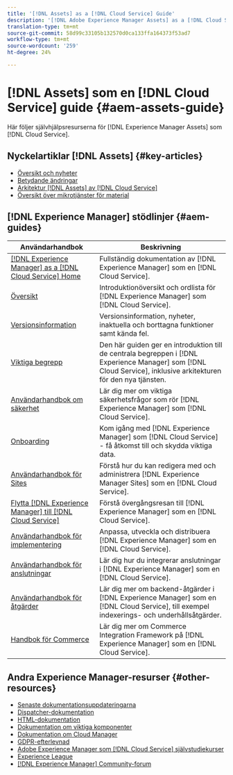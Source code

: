 ```yaml
---
title: '[!DNL Assets] as a [!DNL Cloud Service] Guide'
description: '[!DNL Adobe Experience Manager Assets] as a [!DNL Cloud Service] självhjälpsresurser och dokumentationslänkar'
translation-type: tm+mt
source-git-commit: 58d99c33105b132570d0ca133ffa164373f53ad7
workflow-type: tm+mt
source-wordcount: '259'
ht-degree: 24%

---
```



# [!DNL Assets] som en  [!DNL Cloud Service] guide  {#aem-assets-guide}

Här följer självhjälpsresurserna för [!DNL Experience Manager Assets] som [!DNL Cloud Service].

## Nyckelartiklar [!DNL Assets] {#key-articles}

* [Översikt och nyheter](overview.md)
* [Betydande ändringar](/help/assets/assets-cloud-changes.md)
* [Arkitektur  [!DNL Assets] av [!DNL Cloud Service]](architecture.md)
* [Översikt över mikrotjänster för material](/help/assets/asset-microservices-overview.md)

## [!DNL Experience Manager] stödlinjer  {#aem-guides}

| Användarhandbok | Beskrivning |
|---|---|
| [[!DNL Experience Manager] as a [!DNL Cloud Service] Home](/help/landing/home.md) | Fullständig dokumentation av [!DNL Experience Manager] som en [!DNL Cloud Service]. |
| [Översikt](/help/overview/home.md) | Introduktionöversikt och ordlista för [!DNL Experience Manager] som [!DNL Cloud Service]. |
| [Versionsinformation](/help/release-notes/home.md) | Versionsinformation, nyheter, inaktuella och borttagna funktioner samt kända fel. |
| [Viktiga begrepp](/help/core-concepts/home.md) | Den här guiden ger en introduktion till de centrala begreppen i [!DNL Experience Manager] som [!DNL Cloud Service], inklusive arkitekturen för den nya tjänsten. |
| [Användarhandbok om säkerhet](/help/security/home.md) | Lär dig mer om viktiga säkerhetsfrågor som rör [!DNL Experience Manager] som [!DNL Cloud Service]. |
| [Onboarding](/help/onboarding/home.md) | Kom igång med [!DNL Experience Manager] som [!DNL Cloud Service] - få åtkomst till och skydda viktiga data. |
| [Användarhandbok för Sites](/help/sites-cloud/home.md) | Förstå hur du kan redigera med och administrera [!DNL Experience Manager Sites] som en [!DNL Cloud Service]. |
| [Flytta  [!DNL Experience Manager] till [!DNL Cloud Service]](/help/move-to-cloud-service/home.md) | Förstå övergångsresan till [!DNL Experience Manager] som en [!DNL Cloud Service]. |
| [Användarhandbok för implementering](/help/implementing/home.md) | Anpassa, utveckla och distribuera [!DNL Experience Manager] som en [!DNL Cloud Service]. |
| [Användarhandbok för anslutningar](/help/connectors/home.md) | Lär dig hur du integrerar anslutningar i [!DNL Experience Manager] som en [!DNL Cloud Service]. |
| [Användarhandbok för åtgärder](/help/operations/home.md) | Lär dig mer om backend-åtgärder i [!DNL Experience Manager] som en [!DNL Cloud Service], till exempel indexerings- och underhållsåtgärder. |
| [Handbok för Commerce](/help/commerce-cloud/home.md) | Lär dig mer om Commerce Integration Framework på [!DNL Experience Manager] som en [!DNL Cloud Service]. |

## Andra Experience Manager-resurser {#other-resources}

* [Senaste dokumentationsuppdateringarna](https://experienceleague.adobe.com/docs/experience-manager-release-information/aem-release-updates/doc-updates/documentation-updates.html#aem-as-a-cloud-service)
* [Dispatcher-dokumentation](/help/implementing/dispatcher/overview.md)
* [HTML-dokumentation](https://experienceleague.adobe.com/docs/experience-manager-htl/using/overview.html)
* [Dokumentation om viktiga komponenter](https://experienceleague.adobe.com/docs/experience-manager-core-components/using/introduction.html)
* [Dokumentation om Cloud Manager](https://experienceleague.adobe.com/docs/experience-manager-cloud-manager/using/introduction-to-cloud-manager.html)
* [GDPR-efterlevnad](/help/onboarding/data-privacy-and-protection-readiness/aem-readiness.md)
* [Adobe Experience Manager som  [!DNL Cloud Service] självstudiekurser](https://experienceleague.adobe.com/docs/experience-manager-learn/cloud-service/overview.html)
* [Experience League](https://experienceleague.adobe.com/?promoid=K42KVXHD&amp;mv=other#recommended/solutions/experience-manager)
* [[!DNL Experience Manager] Community-forum](https://experienceleaguecommunities.adobe.com/t5/adobe-experience-manager/ct-p/adobe-experience-manager-community)
